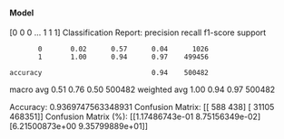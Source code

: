 #### Model
[0 0 0 ... 1 1 1]
Classification Report:
              precision    recall  f1-score   support

           0       0.02      0.57      0.04      1026
           1       1.00      0.94      0.97    499456

    accuracy                           0.94    500482
   macro avg       0.51      0.76      0.50    500482
weighted avg       1.00      0.94      0.97    500482

Accuracy: 0.9369747563348931
Confusion Matrix:
[[   588    438]
 [ 31105 468351]]
Confusion Matrix (%):
[[1.17486743e-01 8.75156349e-02]
 [6.21500873e+00 9.35799889e+01]]
